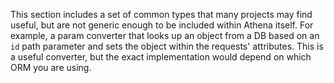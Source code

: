 This section includes a set of common types that many projects may find useful, but are not generic enough to be included within Athena itself. For example, a param converter that looks up an object from a DB based on an `id` path parameter and sets the object within the requests' attributes. This is a useful converter, but the exact implementation would depend on which ORM you are using.
